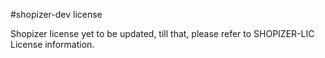 #shopizer-dev license

Shopizer license yet to be updated, till that, please refer to SHOPIZER-LIC License information.